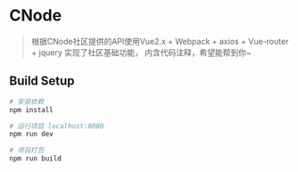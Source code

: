 # CNode

> 根据CNode社区提供的API使用Vue2.x + Webpack + axios + Vue-router + jquery 实现了社区基础功能， 内含代码注释，希望能帮到你~

## Build Setup

``` bash
# 安装依赖
npm install

# 运行项目 localhost:8080
npm run dev

# 项目打包
npm run build

```


